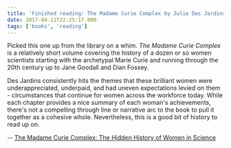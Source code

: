 ```yaml
---
title: 'Finished reading: The Madame Curie Complex by Julie Des Jardins'
date: 2017-04-11T22:25:17.000
tags: ['books', 'reading']
---
```


Picked this one up from the library on a whim. _The Madame Curie Complex_ is a relatively short volume covering the history of a dozen or so women scientists starting with the archetypal Marie Curie and running through the 20th century up to Jane Goodall and Dian Fossey.

Des Jardins consistently hits the themes that these brilliant women were underappreciated, underpaid, and had uneven expectations levied on them - circumstances that continue for women across the workforce today. While each chapter provides a nice summary of each woman's achievements, there's not a compelling through line or narrative arc to the book to pull it together as a cohesive whole. Nevertheless, this is a good bit of history to read up on.

\-- [The Madame Curie Complex: The Hidden History of Women in Science](http://amzn.to/2omTcOF)
